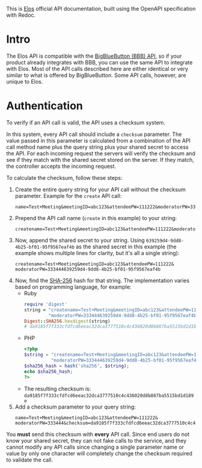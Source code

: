 This is [Elos](https://elos.vc/) official API documentation, built using the OpenAPI specification with Redoc.

# Intro

The Elos API is compatible with the [BigBlueButton (BBB) API](https://docs.bigbluebutton.org/development/api/), so if your product already integrates with BBB, you can use the same API to integrate with Elos. Most of the API calls described here are either identical or very similar to what is offered by BigBlueButton. Some API calls, however, are unique to Elos.

# Authentication

To verify if an API call is valid, the API uses a checksum system.

In this system, every API call should include a `checksum` parameter. The value passed in this parameter is calculated from a combination of the API call method name plus the query string plus your shared secret to access the API. For each incoming request the servers will verify the checksum and see if they match with the shared secret stored on the server. If they match, the controller accepts the incoming request.

To calculate the checksum, follow these steps:

1. Create the entire query string for your API call without the checksum parameter. Example for the `create` API call:
   ```plaintext
   name=Test+Meeting&meetingID=abc123&attendeePW=111222&moderatorPW=333444
   ```
2. Prepend the API call name (`create` in this example) to your string:
   ```plaintext
   createname=Test+Meeting&meetingID=abc123&attendeePW=111222&moderatorPW=333444
   ```
3. Now, append the shared secret to your string. Using `639259d4-9dd8-4b25-bf01-95f9567eaf4b` as the shared secret in this example (the example shows multiple lines for clarity, but it's all a single string):
   ```plaintext
   createname=Test+Meeting&meetingID=abc123&attendeePW=111222&
   moderatorPW=333444639259d4-9dd8-4b25-bf01-95f9567eaf4b
   ```
4. Now, find the [SHA-256](https://en.wikipedia.org/wiki/SHA-2) hash for that string. The implementation varies based on programming language, for example:
   - Ruby
     ```ruby
     require 'digest'
     string = "createname=Test+Meeting&meetingID=abc123&attendeePW=111222&" \
              "moderatorPW=333444639259d4-9dd8-4b25-bf01-95f9567eaf4b"
     Digest::SHA256.hexdigest(string)
     # da9185f7f333cfdfcd6eeac32dca3777510c4c436020d8b887ba5515bd1d189e
     ```
   - PHP
     ```php
     <?php
     $string = "createname=Test+Meeting&meetingID=abc123&attendeePW=111222&" .
               "moderatorPW=333444639259d4-9dd8-4b25-bf01-95f9567eaf4b";
     $sha256_hash = hash('sha256', $string);
     echo $sha256_hash;
     ?>
     ```
   - The resulting checksum is: `da9185f7f333cfdfcd6eeac32dca3777510c4c436020d8b887ba5515bd1d189e`
5. Add a checksum parameter to your query string:
   ```plaintext
   name=Test+Meeting&meetingID=abc123&attendeePW=111222&
   moderatorPW=333444&checksum=da9185f7f333cfdfcd6eeac32dca3777510c4c436020d8b887ba5515bd1d189e
   ```

You **must** send this checksum with **every** API call. Since end users do not know your shared secret, they can not fake calls to the service, and they cannot modify any API calls since changing a single parameter name or value by only one character will completely change the checksum required to validate the call.
